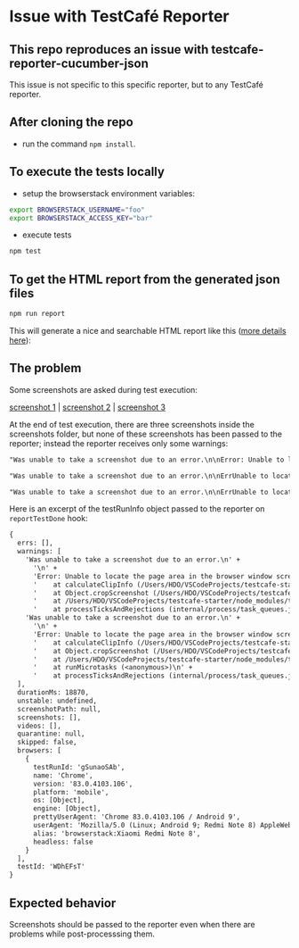 # Issue with TestCafé Reporter

## This repo reproduces an issue with testcafe-reporter-cucumber-json

This issue is not specific to this specific reporter, but to any TestCafé reporter.

## After cloning the repo

- run the command `npm install`.

## To execute the tests locally

- setup the browserstack environment variables:

```sh
export BROWSERSTACK_USERNAME="foo"
export BROWSERSTACK_ACCESS_KEY="bar"
```

- execute tests

```sh
npm test
```

## To get the HTML report from the generated json files

```sh
npm run report
```

This will generate a nice and searchable HTML report like this ([more details here](https://github.com/hdorgeval/testcafe-reporter-cucumber-json)):

## The problem

Some screenshots are asked during test execution:

[screenshot 1](steps/i-enter-my-name.ts) |
[screenshot 2](steps/i-send-my-feedback-on-testcafe.ts) |
[screenshot 3](steps/a-xxx-message-should-appear-with-my-name.ts)

At the end of test execution, there are three screenshots inside the screenshots folder, but none of these screenshots has been passed to the reporter; instead the reporter receives only some warnings:

```txt
"Was unable to take a screenshot due to an error.\n\nError: Unable to locate the page area in the browser window screenshot at /Users/HDO/VSCodeProjects/reporter-issue/screenshots/2020-07-17_19-04-59/test-1/Chrome_83.0.4103.106_Android_9/1.png, because the page area mark with ID 2292367756 is not found in the screenshot.\n    at calculateClipInfo (/Users/HDO/VSCodeProjects/reporter-issue/node_modules/testcafe/src/screenshots/crop.js:114:19)\n    at Object.cropScreenshot (/Users/HDO/VSCodeProjects/reporter-issue/node_modules/testcafe/src/screenshots/crop.js:131:18)\n    at /Users/HDO/VSCodeProjects/reporter-issue/node_modules/testcafe/src/screenshots/capturer.js:137:40\n    at processTicksAndRejections (internal/process/task_queues.js:93:5)",

"Was unable to take a screenshot due to an error.\n\nErrUnable to locate the page area in the browser winscreenshot at /Users/HDO/VSCodeProjects/reporter-isscreenshots/2020-07-17_19-04-59/test-1/Chrome_83.0.4106_Android_9/2.png, because the page area mark with4066688373 is not found in the screenshot.\n   calculateClipInfo (/Users/HDO/VSCodeProjects/reporter-isnode_modules/testcafe/src/screenshots/crop.js:114:19)\nat Object.cropScreenshot (/Users/HDO/VSCodeProjereporter-issue/node_modules/testcafe/src/screenshots/cjs:131:18)\n    at /Users/HDO/VSCodeProjects/reporter-isnode_modules/testcafe/src/screenshots/captujs:137:40\n    at processTicksAndRejections (interprocess/task_queues.js:93:5)",

"Was unable to take a screenshot due to an error.\n\nErrUnable to locate the page area in the browser winscreenshot at /Users/HDO/VSCodeProjects/reporter-isscreenshots/2020-07-17_19-04-59/test-1/Chrome_83.0.4106_Android_9/3.png, because the page area mark with4249869253 is not found in the screenshot.\n   calculateClipInfo (/Users/HDO/VSCodeProjects/reporter-isnode_modules/testcafe/src/screenshots/crop.js:114:19)\nat Object.cropScreenshot (/Users/HDO/VSCodeProjereporter-issue/node_modules/testcafe/src/screenshots/cjs:131:18)\n    at /Users/HDO/VSCodeProjects/reporter-isnode_modules/testcafe/src/screenshots/captujs:137:40\n    at processTicksAndRejections (interprocess/task_queues.js:93:5)"
```

Here is an excerpt of the testRunInfo object passed to the reporter on `reportTestDone` hook:

```txt
{
  errs: [],
  warnings: [
    'Was unable to take a screenshot due to an error.\n' +
      '\n' +
      'Error: Unable to locate the page area in the browser window screenshot at /Users/HDO/VSCodeProjects/testcafe-starter/screenshots/2020-07-17_18-34-09/test-2/Chrome_83.0.4103.106_Android_9/1.png, because the page area mark with ID 1341325899 is not found in the screenshot.\n' +
      '    at calculateClipInfo (/Users/HDO/VSCodeProjects/testcafe-starter/node_modules/testcafe/src/screenshots/crop.js:114:19)\n' +
      '    at Object.cropScreenshot (/Users/HDO/VSCodeProjects/testcafe-starter/node_modules/testcafe/src/screenshots/crop.js:131:18)\n' +
      '    at /Users/HDO/VSCodeProjects/testcafe-starter/node_modules/testcafe/src/screenshots/capturer.js:137:40\n' +
      '    at processTicksAndRejections (internal/process/task_queues.js:93:5)',
    'Was unable to take a screenshot due to an error.\n' +
      '\n' +
      'Error: Unable to locate the page area in the browser window screenshot at /Users/HDO/VSCodeProjects/testcafe-starter/screenshots/2020-07-17_18-34-09/test-2/Chrome_83.0.4103.106_Android_9/2.png, because the page area mark with ID 3129705498 is not found in the screenshot.\n' +
      '    at calculateClipInfo (/Users/HDO/VSCodeProjects/testcafe-starter/node_modules/testcafe/src/screenshots/crop.js:114:19)\n' +
      '    at Object.cropScreenshot (/Users/HDO/VSCodeProjects/testcafe-starter/node_modules/testcafe/src/screenshots/crop.js:131:18)\n' +
      '    at /Users/HDO/VSCodeProjects/testcafe-starter/node_modules/testcafe/src/screenshots/capturer.js:137:40\n' +
      '    at runMicrotasks (<anonymous>)\n' +
      '    at processTicksAndRejections (internal/process/task_queues.js:93:5)'
  ],
  durationMs: 18870,
  unstable: undefined,
  screenshotPath: null,
  screenshots: [],
  videos: [],
  quarantine: null,
  skipped: false,
  browsers: [
    {
      testRunId: 'gSunaoSAb',
      name: 'Chrome',
      version: '83.0.4103.106',
      platform: 'mobile',
      os: [Object],
      engine: [Object],
      prettyUserAgent: 'Chrome 83.0.4103.106 / Android 9',
      userAgent: 'Mozilla/5.0 (Linux; Android 9; Redmi Note 8) AppleWebKit/537.36 (KHTML, like Gecko) Chrome/83.0.4103.106 Mobile Safari/537.36',
      alias: 'browserstack:Xiaomi Redmi Note 8',
      headless: false
    }
  ],
  testId: 'WDhEFsT'
}
```

## Expected behavior

Screenshots should be passed to the reporter even when there are problems while post-processsing them.
